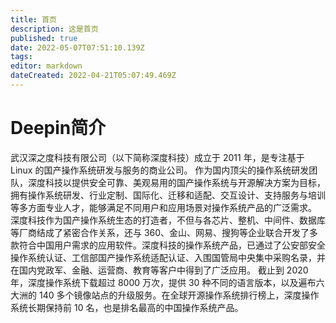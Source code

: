 ```yaml
---
title: 首页
description: 这是首页
published: true
date: 2022-05-07T07:51:10.139Z
tags: 
editor: markdown
dateCreated: 2022-04-21T05:07:49.469Z
---
```


# Deepin简介
武汉深之度科技有限公司（以下简称深度科技）成立于 2011 年，是专注基于 Linux 的国产操作系统研发与服务的商业公司。
作为国内顶尖的操作系统研发团队，深度科技以提供安全可靠、美观易用的国产操作系统与开源解决方案为目标，拥有操作系统研发、行业定制、国际化、迁移和适配、交互设计、支持服务与培训等多方面专业人才，能够满足不同用户和应用场景对操作系统产品的广泛需求。
深度科技作为国产操作系统生态的打造者，不但与各芯片、整机、中间件、数据库等厂商结成了紧密合作关系，还与 360、金山、网易、搜狗等企业联合开发了多款符合中国用户需求的应用软件。深度科技的操作系统产品，已通过了公安部安全操作系统认证、工信部国产操作系统适配认证、入围国管局中央集中采购名录，并在国内党政军、金融、运营商、教育等客户中得到了广泛应用。
截止到 2020 年，深度操作系统下载超过 8000 万次，提供 30 种不同的语言版本，以及遍布六大洲的 140 多个镜像站点的升级服务。在全球开源操作系统排行榜上，深度操作系统长期保持前 10 名，也是排名最高的中国操作系统产品。